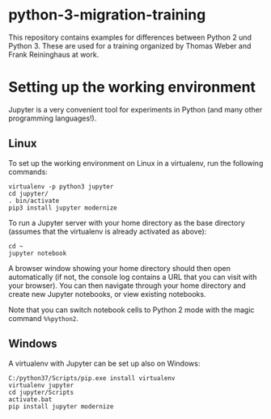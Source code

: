 # python-3-migration-training
This repository contains examples for differences between Python 2 und Python 3. These are used for a training organized by Thomas Weber and Frank Reininghaus at work.

# Setting up the working environment
Jupyter is a very convenient tool for experiments in Python (and many other programming languages!).

## Linux
To set up the working environment on Linux in a virtualenv, run the following commands:

    virtualenv -p python3 jupyter
    cd jupyter/
    . bin/activate
    pip3 install jupyter modernize

To run a Jupyter server with your home directory as the base directory (assumes that the virtualenv is already activated as above):

    cd ~
    jupyter notebook

A browser window showing your home directory should then open automatically (if not, the console log contains a URL that you can visit with your browser). You can then navigate through your home directory and create new Jupyter notebooks, or view existing notebooks.

Note that you can switch notebook cells to Python 2 mode with the magic command `%%python2`.

## Windows

A virtualenv with Jupyter can be set up also on Windows:

    C:/python37/Scripts/pip.exe install virtualenv
    virtualenv jupyter
    cd jupyter/Scripts
    activate.bat
    pip install jupyter modernize
